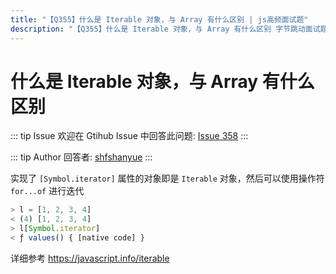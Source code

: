 ```yaml
---
title: "【Q355】什么是 Iterable 对象，与 Array 有什么区别 | js高频面试题"
description: "【Q355】什么是 Iterable 对象，与 Array 有什么区别 字节跳动面试题、阿里腾讯面试题、美团小米面试题。"
---
```


# 什么是 Iterable 对象，与 Array 有什么区别

::: tip Issue
欢迎在 Gtihub Issue 中回答此问题: [Issue 358](https://github.com/shfshanyue/Daily-Question/issues/358)
:::

::: tip Author
回答者: [shfshanyue](https://github.com/shfshanyue)
:::

实现了 `[Symbol.iterator]` 属性的对象即是 `Iterable` 对象，然后可以使用操作符 `for...of` 进行迭代

```js
> l = [1, 2, 3, 4]
< (4) [1, 2, 3, 4]
> l[Symbol.iterator]
< ƒ values() { [native code] }
```

详细参考 <https://javascript.info/iterable>
